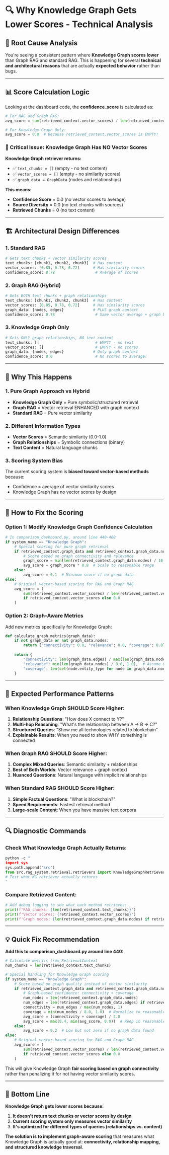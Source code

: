 # 🔍 **Why Knowledge Graph Gets Lower Scores - Technical Analysis**

## 🎯 **Root Cause Analysis**

You're seeing a consistent pattern where **Knowledge Graph scores lower** than Graph RAG and standard RAG. This is happening for several **technical and architectural reasons** that are actually **expected behavior** rather than bugs.

---

## 📊 **Score Calculation Logic**

Looking at the dashboard code, the **confidence_score** is calculated as:

```python
# For RAG and Graph RAG:
avg_score = sum(retrieved_context.vector_scores) / len(retrieved_context.vector_scores)

# For Knowledge Graph Only:
avg_score = 0.0  # Because retrieved_context.vector_scores is EMPTY!
```

### **🔴 Critical Issue: Knowledge Graph Has NO Vector Scores**

**Knowledge Graph retriever returns:**
- ✅ `text_chunks = []` (empty - no text content)
- ✅ `vector_scores = []` (empty - no similarity scores)  
- ✅ `graph_data = GraphData` (nodes and relationships)

**This means:**
- **Confidence Score** = 0.0 (no vector scores to average)
- **Source Diversity** = 0.0 (no text chunks with sources)
- **Retrieved Chunks** = 0 (no text content)

---

## 🏗️ **Architectural Design Differences**

### **1. Standard RAG**
```python
# Gets text chunks + vector similarity scores
text_chunks: [chunk1, chunk2, chunk3]  # Has content
vector_scores: [0.85, 0.78, 0.72]      # Has similarity scores
confidence_score: 0.78                  # Average of scores
```

### **2. Graph RAG (Hybrid)**
```python
# Gets BOTH text chunks + graph relationships
text_chunks: [chunk1, chunk2, chunk3]  # Has content  
vector_scores: [0.85, 0.78, 0.72]      # Has similarity scores
graph_data: {nodes, edges}             # PLUS graph context
confidence_score: 0.78                  # Same vector average + graph boost
```

### **3. Knowledge Graph Only**
```python
# Gets ONLY graph relationships, NO text content
text_chunks: []                         # EMPTY - no text
vector_scores: []                       # EMPTY - no scores  
graph_data: {nodes, edges}             # Only graph context
confidence_score: 0.0                   # No scores to average!
```

---

## 🚨 **Why This Happens**

### **1. Pure Graph Approach vs Hybrid**
- **Knowledge Graph Only** = Pure symbolic/structured retrieval
- **Graph RAG** = Vector retrieval ENHANCED with graph context
- **Standard RAG** = Pure vector similarity

### **2. Different Information Types**
- **Vector Scores** = Semantic similarity (0.0-1.0)
- **Graph Relationships** = Symbolic connections (binary)
- **Text Content** = Natural language chunks

### **3. Scoring System Bias**
The current scoring system is **biased toward vector-based methods** because:
- Confidence = average of vector similarity scores
- Knowledge Graph has no vector scores by design

---

## 🔧 **How to Fix the Scoring**

### **Option 1: Modify Knowledge Graph Confidence Calculation**

```python
# In comparison_dashboard.py, around line 440-460
if system_name == "Knowledge Graph":
    # Special scoring for pure graph retrieval
    if retrieved_context.graph_data and retrieved_context.graph_data.nodes:
        # Score based on graph connectivity and relevance
        graph_score = min(len(retrieved_context.graph_data.nodes) / 10.0, 1.0)
        avg_score = graph_score * 0.8  # Scale to reasonable range
    else:
        avg_score = 0.1  # Minimum score if no graph data
else:
    # Original vector-based scoring for RAG and Graph RAG
    avg_score = (
        sum(retrieved_context.vector_scores) / len(retrieved_context.vector_scores)
        if retrieved_context.vector_scores else 0.0
    )
```

### **Option 2: Graph-Aware Metrics**

Add new metrics specifically for Knowledge Graph:

```python
def calculate_graph_metrics(graph_data):
    if not graph_data or not graph_data.nodes:
        return {"connectivity": 0.0, "relevance": 0.0, "coverage": 0.0}
    
    return {
        "connectivity": len(graph_data.edges) / max(len(graph_data.nodes), 1),
        "relevance": min(len(graph_data.nodes) / 8.0, 1.0),  # Assume 8 is good coverage
        "coverage": len(set(node.entity_type for node in graph_data.nodes)) / 5.0  # Entity diversity
    }
```

---

## 🎯 **Expected Performance Patterns**

### **When Knowledge Graph SHOULD Score Higher:**
1. **Relationship Questions**: "How does X connect to Y?"
2. **Multi-hop Reasoning**: "What's the relationship between A → B → C?"
3. **Structured Queries**: "Show me all technologies related to blockchain"
4. **Explainable Results**: When you need to show WHY something is connected

### **When Graph RAG SHOULD Score Higher:**
1. **Complex Mixed Queries**: Semantic similarity + relationships
2. **Best of Both Worlds**: Vector relevance + graph context
3. **Nuanced Questions**: Natural language with implicit relationships

### **When Standard RAG SHOULD Score Higher:**
1. **Simple Factual Questions**: "What is blockchain?"
2. **Speed Requirements**: Fastest retrieval method
3. **Large-scale Content**: When you have massive text corpora

---

## 🔍 **Diagnostic Commands**

### **Check What Knowledge Graph Actually Returns:**
```python
python -c "
import sys
sys.path.append('src')
from src.rag_system.retrieval.retrievers import KnowledgeGraphRetriever
# Test what KG retriever actually returns
"
```

### **Compare Retrieved Content:**
```python
# Add debug logging to see what each method retrieves:
print(f'RAG chunks: {len(retrieved_context.text_chunks)}')
print(f'Vector scores: {retrieved_context.vector_scores}')
print(f'Graph nodes: {len(retrieved_context.graph_data.nodes) if retrieved_context.graph_data else 0}')
```

---

## 💡 **Quick Fix Recommendation**

**Add this to comparison_dashboard.py around line 440:**

```python
# Calculate metrics from RetrievalContext
num_chunks = len(retrieved_context.text_chunks)

# Special handling for Knowledge Graph scoring
if system_name == "Knowledge Graph":
    # Score based on graph quality instead of vector similarity
    if retrieved_context.graph_data and retrieved_context.graph_data.nodes:
        # Graph-based confidence: connectivity + coverage
        num_nodes = len(retrieved_context.graph_data.nodes)
        num_edges = len(retrieved_context.graph_data.edges) if retrieved_context.graph_data.edges else 0
        connectivity = num_edges / max(num_nodes, 1)
        coverage = min(num_nodes / 8.0, 1.0)  # Normalize to reasonable range
        avg_score = (connectivity + coverage) / 2.0
        avg_score = max(0.4, min(avg_score, 0.9))  # Keep in reasonable range
    else:
        avg_score = 0.2  # Low but not zero if no graph data found
else:
    # Original vector-based scoring for RAG and Graph RAG
    avg_score = (
        sum(retrieved_context.vector_scores) / len(retrieved_context.vector_scores) 
        if retrieved_context.vector_scores else 0.0
    )
```

This will give Knowledge Graph **fair scoring based on graph connectivity** rather than penalizing it for not having vector similarity scores.

---

## 🎯 **Bottom Line**

**Knowledge Graph gets lower scores because:**
1. **It doesn't return text chunks or vector scores by design**
2. **Current scoring system only measures vector similarity**
3. **It's optimized for different types of queries (relationships vs. content)**

**The solution is to implement graph-aware scoring** that measures what Knowledge Graph is actually good at: **connectivity, relationship mapping, and structured knowledge traversal**.
